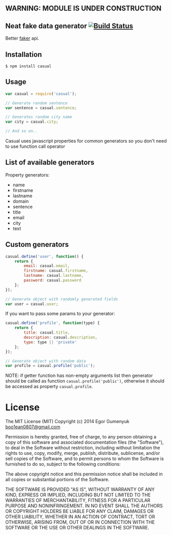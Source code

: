 ## WARNING: MODULE IS UNDER CONSTRUCTION

## Neat fake data generator [![Build Status](https://travis-ci.org/boo1ean/casual.png?branch=master)](https://travis-ci.org/boo1ean/casual)

Better [faker](https://github.com/Marak/Faker.js) api.

## Installation

    $ npm install casual

## Usage

```javascript
var casual = require('casual');

// Generate random sentence
var sentence = casual.sentence;

// Generates random city name
var city = casual.city;

// And so on..
```

Casual uses javascript properties for common generators so you don't need to use function call operator

## List of available generators

Property generators: 

- name
- firstname
- lastname
- domain
- sentence
- title
- email
- city
- text

## Custom generators

```javascript
casual.define('user', function() {
	return {
		email: casual.email,
		firstname: casual.firstname,
		lastname: casual.lastname,
		password: casual.password
	};
});

// Generate object with randomly generated fields
var user = casual.user;
```

If you want to pass some params to your generator:

```javascript
casual.define('profile', function(type) {
	return {
		title: casual.title,
		description: casual.description,
		type: type || 'private'
	};
});

// Generate object with random data
var profile = casual.profile('public');
```

NOTE: if getter function has non-empty arguments list then generator should be called as function `casual.profile('public')`,
otherwise it should be accessed as property `casual.profile`.

# License

The MIT License (MIT)
Copyright (c) 2014 Egor Gumenyuk <boo1ean0807@gmail.com>

Permission is hereby granted, free of charge, to any person obtaining a copy
of this software and associated documentation files (the "Software"), to deal
in the Software without restriction, including without limitation the rights
to use, copy, modify, merge, publish, distribute, sublicense, and/or sell
copies of the Software, and to permit persons to whom the Software is
furnished to do so, subject to the following conditions:

The above copyright notice and this permission notice shall be included in all
copies or substantial portions of the Software.

THE SOFTWARE IS PROVIDED "AS IS", WITHOUT WARRANTY OF ANY KIND,
EXPRESS OR IMPLIED, INCLUDING BUT NOT LIMITED TO THE WARRANTIES OF
MERCHANTABILITY, FITNESS FOR A PARTICULAR PURPOSE AND NONINFRINGEMENT.
IN NO EVENT SHALL THE AUTHORS OR COPYRIGHT HOLDERS BE LIABLE FOR ANY CLAIM,
DAMAGES OR OTHER LIABILITY, WHETHER IN AN ACTION OF CONTRACT, TORT OR
OTHERWISE, ARISING FROM, OUT OF OR IN CONNECTION WITH THE SOFTWARE OR THE USE
OR OTHER DEALINGS IN THE SOFTWARE.
